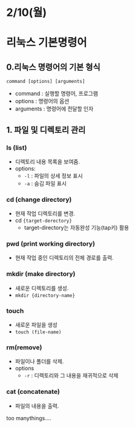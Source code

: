 # 2/10(월)

# 리눅스 기본명령어

## 0.리눅스 명령어의 기본 형식
```
command [options] [arguments]
```

 - command : 실행할 명령어, 프로그램
 - options : 명령어의 옵션
 - arguments : 명령어에 전달할 인자

## 1. 파일 및 디렉토리 관리

### ls (list)
 - 디렉토리 내용 목록을 보여줌.
 - options:
     - `-l` : 파일의 상세 정보 표시
     - `-a` : 숨김 파일 표시

### cd (change directory)
 - 현재 작업 디렉토리를 변경.
 - cd `{target-derectory}` 
    - target-directory는 자동완성 기능(tap키) 활용

### pwd (print working directory)
 - 현재 작업 중인 디렉토리의 전체 경로를 출력.

### mkdir (make directory)
 - 새로운 디렉토리를 생성.
 - `mkdir {directory-name}` 
  
### touch
 - 새로운 파일을 생성
 - `touch (file-name)`

### rm(remove)
 - 파일이나 폴더를 삭제.
 - options
    - `-r` : 디렉토리와 그 내용을 재귀적으로 삭제


### cat (concatenate)
 - 파일의 내용을 출력.

too manythings....